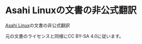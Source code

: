 # Asahi Linuxの文書の非公式翻訳
[Asahi Linux](https://asahilinux.org/)の文書の非公式翻訳

元の文書のライセンスと同様にCC BY-SA 4.0に従います。
